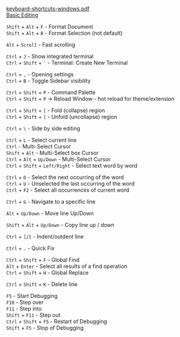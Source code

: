 [keyboard-shortcuts-windows.pdf](https://code.visualstudio.com/shortcuts/keyboard-shortcuts-windows.pdf)     
[Basic Editing](https://code.visualstudio.com/docs/editor/codebasics)

`Shift` + `Alt` + `F` - Format Document  
`Shift` + `Alt` + `B` - Format Selection (not default)

`Alt` + `Scroll` - Fast scrolling

`Ctrl` + `J` - Show integrated terminal     
`Ctrl` + `Shift` + `` ` `` - Terminal: Create New Terminal

`Ctrl` + `,` - Opening settings     
`Ctrl` + `B` - Toggle Sidebar visibility

`Ctrl` + `Shift` + `P` - Command Palette    
`Ctrl` + `Shift` + `P`  -> Reload Window  - hot reload for theme/extension

`Ctrl` + `Shift` + `[` - Fold (collapse) region     
`Ctrl` + `Shift` + `]` - Unfold (uncollapse) region

`Ctrl` + `\` - Side by side editing

`Ctrl` + `L` - Select current line   
`Ctrl` - Multi-Select Cursor   
`Shift` + `Alt` - Multi-Select box Cursor   
`Ctrl` + `Alt` + `Up/Down` - Multi-Select Cursor   
`Ctrl` + `Shift` + `Left/Right` - Select text word by word   

`Ctrl` + `D` - Select the next occurring of the word   
`Ctrl` + `U` - Unselected the last occurring of the word   
`Ctrl` + `F2` - Select all occurrences of current word   


`Ctrl` + `G` - Navigate to a specific line   

`Alt` + `Up/Down` - Move line Up/Down   

`Shift` + `Alt` + `Up/Down` - Copy line up / down   

`Ctrl` + `]/[` - Indent/outdent line   

`Ctrl` + `.` - Quick Fix   


`Ctrl` + `Shift` + `F` - Global Find    
`Alt` + `Enter` - Select all results of a find operation    
`Ctrl` + `Shift` + `H` - Global Replace    


`Ctrl` + `Shift` + `K` - Delete line    

`F5` - Start Debugging   
`F10` - Step over   
`F11` - Step into    
`Shift` + `F11` - Step out    
`Ctrl` + `Shift` + `F5` - Restart of Debugging     
`Shift` + `F5` - Stop of Debugging    

